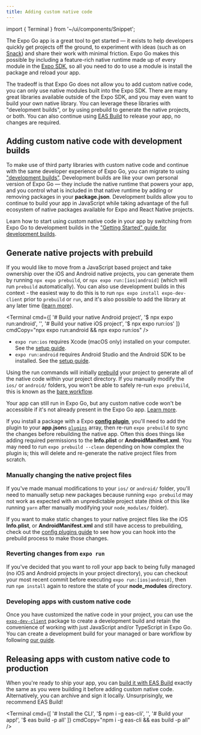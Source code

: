 ```yaml
---
title: Adding custom native code
---
```


import { Terminal } from '~/ui/components/Snippet';

The Expo Go app is a great tool to get started — it exists to help developers quickly get projects off the ground, to experiment with ideas (such as on [Snack](https://snack.expo.dev/)) and share their work with minimal friction. Expo Go makes this possible by including a feature-rich native runtime made up of every module in the [Expo SDK](/versions/latest/), so all you need to do to use a module is install the package and reload your app.

The tradeoff is that Expo Go does not allow you to add custom native code, you can only use native modules built into the Expo SDK. There are many great libraries available outside of the Expo SDK, and you may even want to build your own native library. You can leverage these libraries with "development builds", or by using prebuild to generate the native projects, or both. You can also continue using [EAS Build](/build/introduction) to release your app, no changes are required.

## Adding custom native code with development builds

To make use of third party libraries with custom native code and continue with the same developer experience of Expo Go, you can migrate to using ["development builds"](/development/introduction). Development builds are like your own personal version of Expo Go — they include the native runtime that powers your app, and you control what is included in that native runtime by adding or removing packages in your **package.json**. Development builds allow you to continue to build your app in JavaScript while taking advantage of the full ecosystem of native packages available for Expo and React Native projects.

Learn how to start using custom native code in your app by switching from Expo Go to development builds in the ["Getting Started" guide for development builds](/development/getting-started).

## Generate native projects with prebuild

If you would like to move from a JavaScript based project and take ownership over the iOS and Android native projects, you can generate them by running `npx expo prebuild`, or `npx expo run:[ios|android]` (which will run `prebuild` automatically). You can also use development builds in this context - the easiest way to do this is to run `npx expo install expo-dev-client` prior to `prebuild` or `run`, and it's also possible to add the library at any later time ([learn more](/development/installation)).

<Terminal cmd={[
  '# Build your native Android project',
  '$ npx expo run:android',
  '',
  '# Build your native iOS project',
  '$ npx expo run:ios'
]} cmdCopy="npx expo run:android && npx expo run:ios" />

- `expo run:ios` requires Xcode (macOS only) installed on your computer. See the [setup guide](https://reactnative.dev/docs/environment-setup).
- `expo run:android` requires Android Studio and the Android SDK to be installed. See the [setup guide](https://reactnative.dev/docs/environment-setup).

Using the run commands will initially [prebuild](https://expo.fyi/prebuilding) your project to generate all of the native code within your project directory. If you manually modify the `ios/` or `android/` folders, you won't be able to safely re-run `expo prebuild`, this is known as the [bare workflow](/introduction/managed-vs-bare#bare-workflow).

Your app can still run in Expo Go, but any custom native code won't be accessible if it's not already present in the Expo Go app. [Learn more](/bare/using-expo-client).

If you install a package with a Expo [**config plugin**](/guides/config-plugins), you'll need to add the plugin to your **app.json**s [`plugins`](/versions/latest/config/app/#plugins) array, then re-run `expo prebuild` to sync the changes before rebuilding the native app. Often this does things like adding required permissions to the **Info.plist** or **AndroidManifest.xml**. You may need to run `expo prebuild --clean` depending on how complex the plugin is; this will delete and re-generate the native project files from scratch.

### Manually changing the native project files

If you've made manual modifications to your `ios/` or `android/` folder, you'll need to manually setup new packages because running `expo prebuild` may not work as expected with an unpredictable project state (think of this like running `yarn` after manually modifying your `node_modules/` folder).

If you want to make static changes to your native project files like the iOS **Info.plist**, or **AndroidManifest.xml** and still have access to prebuilding, check out the [config plugins guide](/guides/config-plugins/#creating-a-plugin) to see how you can hook into the prebuild process to make those changes.

### Reverting changes from `expo run`

If you've decided that you want to roll your app back to being fully managed (no iOS and Android projects in your project directory), you can checkout your most recent commit before executing `expo run:[ios|android]`, then run `npm install` again to restore the state of your **node_modules** directory.

### Developing apps with custom native code

Once you have customized the native code in your project, you can use the [`expo-dev-client`](/development/introduction) package to create a development build and retain the convenience of working with just JavaScript and/or TypeScript in Expo Go. You can create a development build for your managed or bare workflow by following [our guide](/development/getting-started).

## Releasing apps with custom native code to production

When you're ready to ship your app, you can [build it with EAS Build](/build/introduction) exactly the same as you were building it before adding custom native code. Alternatively, you can archive and sign it locally. Unsurprisingly, we recommend EAS Build!

<Terminal cmd={[
  '# Install the CLI',
  '$ npm i -g eas-cli',
  '',
  '# Build your app!',
  '$ eas build -p all'
]} cmdCopy="npm i -g eas-cli && eas build -p all" />

